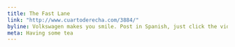 ```yaml
---
title: The Fast Lane
link: "http://www.cuartoderecha.com/3884/"
byline: Volkswagen makes you smile. Post in Spanish, just click the videos.
meta: Having some tea
---
```

